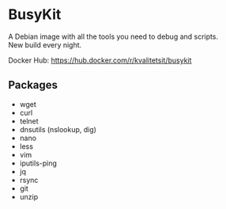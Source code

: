 # BusyKit
A Debian image with all the tools you need to debug and scripts.  
New build every night.

Docker Hub: https://hub.docker.com/r/kvalitetsit/busykit

## Packages 
- wget 
- curl 
- telnet 
- dnsutils (nslookup, dig)
- nano
- less
- vim
- iputils-ping
- jq
- rsync
- git
- unzip
